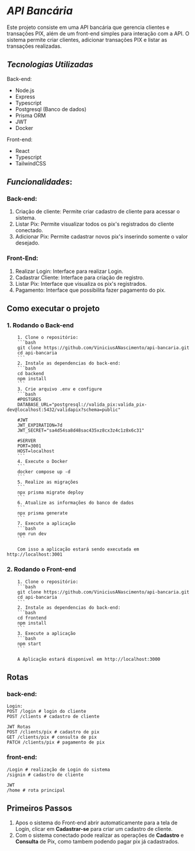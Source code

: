 
# ***API Bancária***

Este projeto consiste em uma API bancária que gerencia clientes e transações PIX, além de um front-end simples para interação com a API. O sistema permite criar clientes, adicionar transações PIX e listar as transações realizadas.

## ***Tecnologias Utilizadas***
Back-end:
- Node.js
- Express
- Typescript
- Postgresql (Banco de dados)
- Prisma ORM
- JWT
- Docker

Front-end:
- React
- Typescript
- TailwindCSS

## ***Funcionalidades***:
### Back-end:
1. Criação de cliente: Permite criar cadastro de cliente para acessar o sistema.
2. Listar Pix: Permite visualizar todos os pix's registrados do cliente conectado.
3. Adicionar Pix: Permite cadastrar novos pix's inserindo somente o valor desejado.

### Front-End:

1. Realizar Login: Interface para realizar Login.
2. Cadastrar Cliente: Interface para criação de registro.
3. Listar Pix: Interface que visualiza os pix's registrados.
4. Pagamento: Interface que possibilita fazer pagamento do pix.

## Como executar o projeto
### 1. Rodando o Back-end
        1. Clone o repositório:
        ```bash
        git clone https://github.com/ViniciusANascimento/api-bancaria.git
        cd api-bancaria
        ```
        2. Instale as dependencias do back-end:
        ```bash
        cd backend
        npm install
        ```
        3. Crie arquivo .env e configure
        ```bash
        #POSTGRES
        DATABASE_URL="postgresql://valida_pix:valida_pix-dev@localhost:5432/validapix?schema=public"

        #JWT
        JWT_EXPIRATION=7d
        JWT_SECRET="sa4d54sa8d48sac435xz8cx3z4c1z8x6c31"

        #SERVER
        PORT=3001
        HOST=localhost
        ```
        4. Execute o Docker
        ```
        docker compose up -d
        ```
        5. Realize as migrações
        ```
        npx prisma migrate deploy
        ```
        6. Atualize as informações do banco de dados
        ```
        npx prisma generate
        ```
        7. Execute a aplicação
        ```bash
        npm run dev
        ```

        Com isso a aplicação estará sendo executada em http://localhost:3001

### 2. Rodando o Front-end
        1. Clone o repositório:
        ```bash
        git clone https://github.com/ViniciusANascimento/api-bancaria.git
        cd api-bancaria
        ```
        2. Instale as dependencias do back-end:
        ```bash
        cd frontend
        npm install
        ``` 
        3. Execute a aplicação
        ```bash
        npm start
        ```

        A Aplicação estará disponivel em http://localhost:3000
## Rotas
### back-end:
```
Login:
POST /login # login do cliente
POST /clients # cadastro de cliente

JWT Rotas
POST /clients/pix # cadastro de pix
GET /clients/pix # consulta de pix
PATCH /clients/pix # pagamento de pix
```
### front-end:
```
/Login # realização de Login do sistema
/signin # cadastro de cliente

JWT 
/home # rota principal
```


## Primeiros Passos
1. Apos o sistema do Front-end abrir automaticamente para a tela de Login, clicar em **Cadastrar-se** para criar um cadastro de cliente.
2. Com o sistema conectado pode realizar as operações de **Cadastro** e **Consulta** de Pix, como tambem podendo pagar pix já cadastrados.
